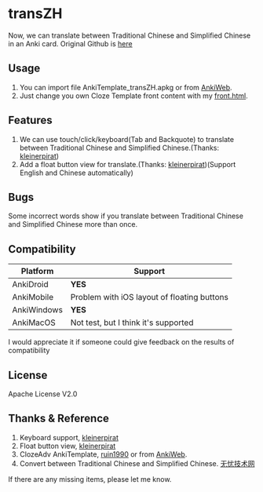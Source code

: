 # transZH
Now, we can translate between Traditional Chinese and Simplified Chinese in an Anki card.
Original Github is [here](https://github.com/chaneswin/AnkiTemplate/tree/main/transZH)


## Usage
1. You can import file AnkiTemplate_transZH.apkg or from [AnkiWeb](https://#).
2. Just change you own Cloze Template front content with my [front.html](https://github.com/chaneswin/AnkiTemplate/blob/main/transZH/front.html).


## Features
1. We can use touch/click/keyboard(Tab and Backquote) to translate between Traditional Chinese and Simplified Chinese.(Thanks: [kleinerpirat](https://forums.ankiweb.net/t/cloze-one-by-one-uncovering/12584))
2. Add a float button view for translate.(Thanks: [kleinerpirat](https://ankiweb.net/shared/info/1231171279))(Support English and Chinese automatically)


## Bugs
Some incorrect words show if you translate between Traditional Chinese and Simplified Chinese more than once.


## Compatibility
| Platform | Support |
| ---- | ---- |
| AnkiDroid     | **YES** |
|   AnkiMobile   | Problem with iOS layout of floating buttons |
|  AnkiWindows    | **YES** |
|   AnkiMacOS   |  Not test, but I think it's supported   |

I would appreciate it if someone could give feedback on the results of compatibility


## License
Apache License V2.0


## Thanks & Reference
1. Keyboard support, [kleinerpirat](https://forums.ankiweb.net/t/cloze-one-by-one-uncovering/12584)
2. Float button view, [kleinerpirat](https://ankiweb.net/shared/info/1231171279)
3. ClozeAdv AnkiTemplate, [ruin1990](https://github.com/ruin1990/AnkiTemplate) or from [AnkiWeb](https://ankiweb.net/shared/info/457099967).
4. Convert between Traditional Chinese and Simplified Chinese. [无忧技术网](http://www.liqwei.com/)

If there are any missing items, please let me know.
